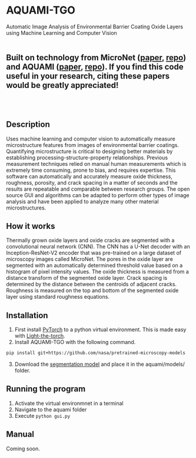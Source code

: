 # AQUAMI-TGO
Automatic Image Analysis of Environmental Barrier Coating Oxide Layers using Machine Learning and Computer Vision
<br><br>
## Built on technology from MicroNet ([paper](https://www.nature.com/articles/s41524-022-00878-5), [repo](https://github.com/nasa/pretrained-microscopy-models)) and AQUAMI ([paper](https://www.sciencedirect.com/science/article/abs/pii/S0927025617304184), [repo](https://github.com/JStuckner/aquami)). If you find this code useful in your research, citing these papers would be greatly appreciated!
<br><br>

## Description
Uses machine learning and computer vision to automatically measure microstructure features from images of environmental barrier coatings. Quantifying microstructure is critical to designing better materials by establishing processing-structure-property relationships. Previous measurement techniques relied on manual human measurements which is extremely time consuming, prone to bias, and requires expertise. This software can automatically and accurately measure oxide thickness, roughness, porosity, and crack spacing in a matter of seconds and the results are repeatable and comparable between research groups. The open source GUI and algorithms can
be adapted to perform other types of image analysis and have been applied to analyze many other material microstructures.

## How it works
Thermally grown oxide layers and oxide cracks are segmented with a convolutional neural network (CNN). The CNN has a U-Net decoder with an Inception-ResNet-V2 encoder that was pre-trained on a large dataset of microscopy images called MicroNet. The pores in the oxide layer are segmented with an automatically determined threshold value based on a histogram of pixel intensity values. The oxide thickness is measured from a distance transform of the segmented oxide layer. Crack spacing is determined by the distance between the centroids of adjacent cracks. Roughness is measured on the top and bottom of the segmented oxide layer using standard roughness equations.

## Installation
1. First install [PyTorch](https://pytorch.org/) to a python virtual environment. This is made easy with [Light-the-torch](https://github.com/pmeier/light-the-torch).
2. Install AQUAMI-TGO with the following command.
```bash
pip install git+https://github.com/nasa/pretrained-microscopy-models
````
3. Download the [segmentation model]() and place it in the aquami/models/ folder.

## Running the program
1. Activate the virtual environmnet in a terminal
2. Navigate to the aquami folder
3. Execute `python gui.py`

## Manual
Coming soon.
